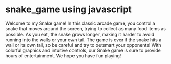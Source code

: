 # snake_game using javascript
Welcome to my Snake game! In this classic arcade game, you control a snake that moves around the screen, trying to collect as many food items as possible. As you eat, the snake grows longer, making it harder to avoid running into the walls or your own tail. The game is over if the snake hits a wall or its own tail, so be careful and try to outsmart your opponents! With colorful graphics and intuitive controls, our Snake game is sure to provide hours of entertainment. We hope you have fun playing!